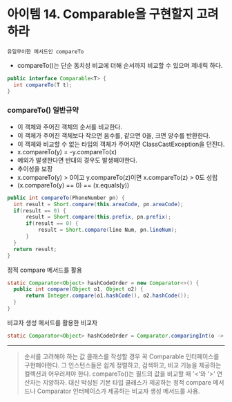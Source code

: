 # 아이템 14. Comparable을 구현할지 고려하라

`유일무이한 메서드인 compareTo`

- compareTo()는 단순 동치성 비교에 더해 순서까지 비교할 수 있으며 제네릭 하다.

```java
public interface Comparable<T> {
  int compareTo(T t);
}
```

### compareTo() 일반규약
- 이 객체와 주어진 객체의 순서를 비교한다.
- 이 객체가 주어진 객체보다 작으면 음수를, 같으면 0을, 크면 양수를 반환한다.
- 이 객체와 비교할 수 없는 타입의 객체가 주어지면 ClassCastException을 던진다.
- x.compareTo(y) = -y.compareTo(x)
- 예외가 발생한다면 반대의 경우도 발생해야한다.
- 추이성을 보장
- x.compareTo(y) > 0이고 y.compareTo(z)이면 x.compareTo(z) > 0도 성립
- (x.compareTo(y) == 0) == (x.equals(y))


```java
public int compareTo(PhoneNumber pn) {
  int result = Short.compare(this.areaCode, pn.areaCode);
  if(result == 0) {
      result = Short.compare(this.prefix, pn.prefix);
      if(result == 0) {
          result = Short.compare(line Num, pn.lineNum);
      }
  }
  return result;
}
```
정적 compare 메서드를 활용
```java
static Comparator<Object> hashCodeOrder = new Comparator<>() {
  public int compare(Object o1, Object o2) {
      return Integer.compare(o1.hashCode(), o2.hashCode());
  } 
}
```
비교자 생성 메서드를 활용한 비교자
```java
static Comparator<Object> hashCodeOrder = Comparator.comparingInt(o -> o.hashCode());
```

---

> 순서를 고려해야 하는 값 클래스를 작성할 경우 꼭 Comparable 인터페이스를 구현해야한다.
그 인스턴스들은 쉽게 정렬하고, 검색하고, 비교 기능을 제공하는 컬렉션과 어우러져야 한다.
compareTo()는 필드의 값을 비교할 때 '<'와 '>' 연산자는 지양하자.
대신 박싱된 기본 타입 클래스가 제공하는 정적 compare 메서드나 Comparator 인터페이스가 제공하는 비교자 생성 메서드를 사용.